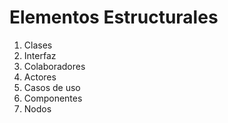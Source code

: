 # Elementos Estructurales

1. Clases
2. Interfaz
3. Colaboradores
4. Actores
5. Casos de uso
6. Componentes
7. Nodos